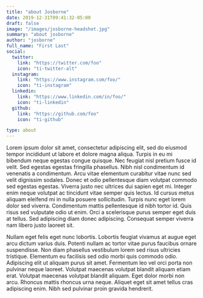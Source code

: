 ```yaml
---
title: "about Josborne"
date: 2019-12-31T09:41:32-05:00
draft: false
image: "/images/josborne-headshot.jpg"
summary: "about josborne"
author: "josborne"
full_name: "First Last"
social:
  twitter: 
    link: "https://twitter.com/foo"
    icon: "ti-twitter-alt"
  instagram: 
    link: "https://www.instagram.com/foo/"
    icon: "ti-instagram"
  linkedin:
    link: "https://www.linkedin.com/in/foo/"
    icon: "ti-linkedin"
  github:
    link: "https://github.com/foo"
    icon: "ti-github"

type: about
---
```


Lorem ipsum dolor sit amet, consectetur adipiscing elit, sed do eiusmod tempor incididunt ut labore et dolore magna aliqua. Turpis in eu mi bibendum neque egestas congue quisque. Nec feugiat nisl pretium fusce id velit. Sed egestas egestas fringilla phasellus. Nibh nisl condimentum id venenatis a condimentum. Arcu vitae elementum curabitur vitae nunc sed velit dignissim sodales. Donec et odio pellentesque diam volutpat commodo sed egestas egestas. Viverra justo nec ultrices dui sapien eget mi. Integer enim neque volutpat ac tincidunt vitae semper quis lectus. Id cursus metus aliquam eleifend mi in nulla posuere sollicitudin. Turpis nunc eget lorem dolor sed viverra. Condimentum mattis pellentesque id nibh tortor id. Quis risus sed vulputate odio ut enim. Orci a scelerisque purus semper eget duis at tellus. Sed adipiscing diam donec adipiscing. Consequat semper viverra nam libero justo laoreet sit.

Nullam eget felis eget nunc lobortis. Lobortis feugiat vivamus at augue eget arcu dictum varius duis. Potenti nullam ac tortor vitae purus faucibus ornare suspendisse. Non diam phasellus vestibulum lorem sed risus ultricies tristique. Elementum eu facilisis sed odio morbi quis commodo odio. Adipiscing elit ut aliquam purus sit amet. Fermentum leo vel orci porta non pulvinar neque laoreet. Volutpat maecenas volutpat blandit aliquam etiam erat. Volutpat maecenas volutpat blandit aliquam. Eget dolor morbi non arcu. Rhoncus mattis rhoncus urna neque. Aliquet eget sit amet tellus cras adipiscing enim. Nibh sed pulvinar proin gravida hendrerit.